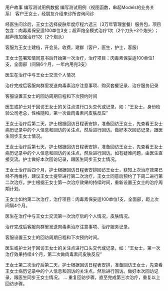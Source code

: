 用户故事
编写测试用例数据
编写测试用例（视图函数，串起Models的业务关系）
客户王女士，经朋友介绍来诊所咨询问诊

经医生问诊后，王女士选择皮肤年度疗程六选三（3万年管理套餐）服务包，项目包含：肉毒素保妥适100单位3支；超声炮全模式治疗1次（2个刀头+2个炮头）；超声炮加强治疗1次（2个炮头）

客服为王女士建档，开会员，收费，建群（客户，医生，护士，客服）

王女士签署知情同意书后开始第一次治疗，治疗项目：肉毒素保妥适100单位1支，全面部（间隔6个月，一年内用完3支）

医生在治疗中与王女士交流个人情况

治疗完成后客服向群里发送肉毒素治疗注意事项、购买套餐记录、治疗服务记录

客服设置王女士的回访周期日程和下次预约时间

医生或护士对于回访王女士的关注点进行口头交代或记录，如：“王女士，身份检验公司老总，性格随和，第一次做肉毒素问皮肤反应”

王女士治疗后第二天，护士根据回访日程表安排，准备回访王女士，先查看王女士病历记录中的个人信息和回访的关注点，然后进行回访。做好本次回访记录，跟医生同步王女士情况。

王女士治疗后第七天，护士根据回访日程表安排，准备回访王女士，先查看王女士病历记录中的个人信息和回访的关注点，然后进行回访。如有疑难问题，由医生直接交流。护士做好本次回访记录，跟医生同步王女士情况。

王女士治疗后四个月，护士根据回访日程表安排回访王女士，获知上次治疗效果已经不再维持，建议王女士提早进行第二次治疗，王女士同意后预约了下周二进行第二次治疗。护士根据王女士第一次治疗效果的持续时间，重新设置王女士的治疗周期计划。

王女士如约第二次治疗，治疗项目：肉毒素保妥适100单位1支，全面部，距上次间隔4个月。

医生在治疗中与王女士交流第一次治疗后的个人情况，皮肤情况。

治疗完成后客服向群里发送肉毒素治疗注意事项、治疗服务记录。

客服设置王女士的回访周期日程和下次预约时间。

医生或护士对于回访王女士的关注点进行口头交代或记录，如：“王女士，第一次治疗效果持续4个月，第二次做肉毒素问皮肤反应”

王女士第二次治疗后第二天，护士根据回访日程表安排，准备回访王女士，先查看王女士病历记录中的个人信息和回访的关注点，然后进行回访。做好本次回访记录，跟医生同步王女士情况。 ... 重复回访步骤，直至完成第三次治疗，重复以上回访步骤。